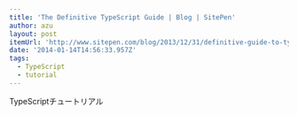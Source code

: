 ```yaml
---
title: 'The Definitive TypeScript Guide | Blog | SitePen'
author: azu
layout: post
itemUrl: 'http://www.sitepen.com/blog/2013/12/31/definitive-guide-to-typescript/'
date: '2014-01-14T14:56:33.957Z'
tags:
  - TypeScript
  - tutorial
---
```

TypeScriptチュートリアル
